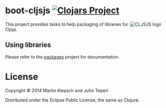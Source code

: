 # boot-cljsjs [![Clojars Project](https://img.shields.io/clojars/v/cljsjs/boot-cljsjs.svg)](https://clojars.org/cljsjs/boot-cljsjs)

<img src="https://dl.dropboxusercontent.com/u/453692/cljsjs-logo.png"
  alt="CLJSJS logo" align="right" />

This project provides tasks to help packaging of libraries for Cljsjs.

## Using libraries

Please refer to the [packages][cljsjs-packages] project for documentation.

# License

Copyright © 2014 Martin Klepsch and Juho Teperi

Distributed under the Eclipse Public License, the same as Clojure.

[boot]: https://github.com/boot-clj/boot
[cljsjs-packages]: https://github.com/cljsjs/packages
[packaging-ns]: src/cljsjs/boot_cljsjs/packaging.clj
[main-ns]: src/cljsjs/boot_cljsjs.clj
[boot-cljs]: https://github.com/adzerk/boot-cljs
[cljsjs-react]: https://github.com/cljsjs/packages/tree/master/react
